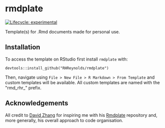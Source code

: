 # rmdplate

<!-- badges: start -->
[![Lifecycle: experimental](https://img.shields.io/badge/lifecycle-experimental-orange.svg)](https://www.tidyverse.org/lifecycle/#experimental)
<!-- badges: end -->

Template(s) for .Rmd documents made for personal use. 

## Installation

To access the template on RStudio first install `rmdplate` with:

``` {.r}
devtools::install_github("RHReynolds/rmdplate")
```

Then, navigate using `File > New File > R Markdown > From Template` and custom templates will be available. All custom templates are named with the "rmd\_rhr\_" prefix. 

## Acknowledgements
All credit to [David Zhang](https://github.com/dzhang32) for inspiring me with his [Rmdplate](https://github.com/dzhang32/Rmdplate) repository and, more generally, his overall approach to code organisation.
